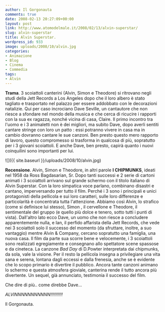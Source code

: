 ```yaml
---
author: Il Gorgonauta
comments: true
date: 2008-02-13 20:27:09+00:00
layout: post
link: http://www.atomodelmale.it/2008/02/13/alvin-superstar/
slug: alvin-superstar
title: Alvin Superstar.
wordpress_id: 933
image: uploads/2008/10/alvin.jpg
categories:
- Animazione
- Blog
- Cinema
- Commedia
tags:
- Alvin
---
```


**Trama**. 3 scoiattoli canterini (Alvin, Simon e Theodore) si ritrovano negli studi della Jett Records a Los Angeles dopo che il loro albero è stato tagliato e trasportato nel palazzo per essere addobbato con le decorazioni natalizie. Qui per caso incrociano Dave Seville, un cantautore che non riesce a sfondare nel mondo della musica e che cerca di ricucire i rapporti con la sua ex ragazza, nonché vicina di casa, Claire. Il primo incontro tra l'uomo e i 3 animaletti non è dei migliori, ma subito Dave, dopo averli sentiti cantare stringe con loro un patto : essi potranno vivere in casa ma in cambio dovranno cantare le sue canzoni. Ben presto questo mero rapporto di lavoro, questo compromesso si trasforma in qualcosa di più, sopratutto per i 3 giovani scoiattoli. E anche Dave, ben presto, capirà quanto i nuovi coinquilini sono importanti per lui.

![]({{ site.baseurl }}/uploads/2008/10/alvin.jpg)

**Recensione**.  Alvin, Simon e Theodore, in altri parole **I CHIPMUNKS**, ideati nel 1958 da Ross Bagdasarian, Sr. Dopo tanti successi e 2 serie di cartoni animati i 3 scoiattoli arrivano sul grande schermo con il titolo italiano di Alvin Superstar. Con la loro simpatica voce parlano, combinano disastri e cantano, imperversando per tutto il film. Perché i 3 sono i principali e unici protagonisti della pellicola e sui loro caratteri, sulle loro differenze e particolarità è concentrata tutta l'attenzione. Abbiamo così Alvin, lo strafico (come si definisce lui stesso), Simon , il cervellone e Theodore, il sentimentale del gruppo (e quello più dolce e tenero, sotto tutti i punti di vista). Dall'altro lato ecco Dave, un uomo che non riesce a concludere apparentemente nulla, e Ian, il perfido affarista della Jett Records, che vede nei 3 scoiattoli solo il successo del momento (da sfruttare, inoltre, a suo vantaggio) mentre Alvin & Company, cercano sopratutto una famiglia, una nuova casa. Il film da parte sua scorre bene e velocemente, i 3 scoiattoli sono realizzati egregiamente e consegnano allo spettatore scene spassose e da cineteca. La canzone _Bad Day_ di D.Powter interpretata dai chipmunks, da sola, vale la visione. Per il resto la pellicola insegna a privilegiare una vita sana e serena, lontana dagli eccessi e dalla frenesia, anche se è evidente che lo scopo primario è divertire il pubblico. Ancora tante canzoni animano lo schermo e questa atmosfera gioviale, canterina rende il tutto ancora più divertente. Un sequel, già annunciato, testimonia il successo del film.

Che dire di più.. come direbbe Dave...

_ALVINNNNNNNNNNN!!!!!!!!!!_

Il Gorgonauta.
